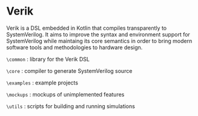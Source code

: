 # Verik

Verik is a DSL embedded in Kotlin that compiles transparently to SystemVerilog. It aims to improve the syntax and
environment support for SystemVerilog while maintaing its core semantics in order to bring modern software tools and
methodologies to hardware design.

`\common` : library for the Verik DSL

`\core` : compiler to generate SystemVerilog source

`\examples` : example projects

`\mockups` : mockups of unimplemented features

`\utils` : scripts for building and running simulations
